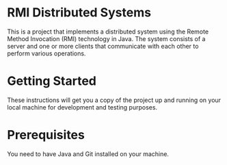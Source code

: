 # RMI Distributed Systems
This is a project that implements a distributed system using the Remote Method Invocation (RMI) technology in Java. The system consists of a server and one or more clients that communicate with each other to perform various operations.

# Getting Started
These instructions will get you a copy of the project up and running on your local machine for development and testing purposes.

# Prerequisites
You need to have Java and Git installed on your machine.
